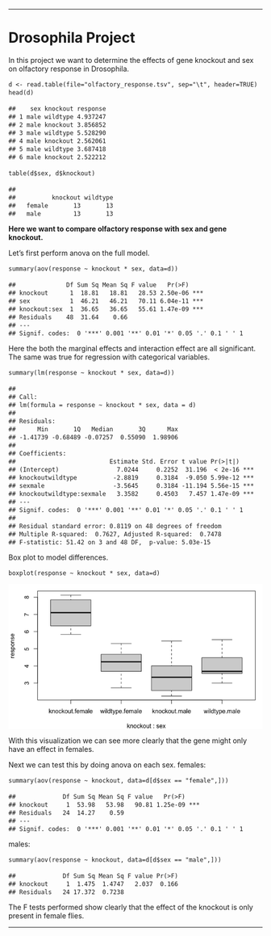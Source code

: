 ------------------------------------------------------------------------

# Drosophila Project

In this project we want to determine the effects of gene knockout and
sex on olfactory response in Drosophila.

    d <- read.table(file="olfactory_response.tsv", sep="\t", header=TRUE)
    head(d)

    ##    sex knockout response
    ## 1 male wildtype 4.937247
    ## 2 male knockout 3.856852
    ## 3 male wildtype 5.528290
    ## 4 male knockout 2.562061
    ## 5 male wildtype 3.687418
    ## 6 male knockout 2.522212

    table(d$sex, d$knockout)

    ##         
    ##          knockout wildtype
    ##   female       13       13
    ##   male         13       13

**Here we want to compare olfactory response with sex and gene
knockout.**

Let’s first perform anova on the full model.

    summary(aov(response ~ knockout * sex, data=d))

    ##              Df Sum Sq Mean Sq F value   Pr(>F)    
    ## knockout      1  18.81   18.81   28.53 2.50e-06 ***
    ## sex           1  46.21   46.21   70.11 6.04e-11 ***
    ## knockout:sex  1  36.65   36.65   55.61 1.47e-09 ***
    ## Residuals    48  31.64    0.66                     
    ## ---
    ## Signif. codes:  0 '***' 0.001 '**' 0.01 '*' 0.05 '.' 0.1 ' ' 1

Here the both the marginal effects and interaction effect are all
significant. The same was true for regression with categorical
variables.

    summary(lm(response ~ knockout * sex, data=d))

    ## 
    ## Call:
    ## lm(formula = response ~ knockout * sex, data = d)
    ## 
    ## Residuals:
    ##      Min       1Q   Median       3Q      Max 
    ## -1.41739 -0.68489 -0.07257  0.55090  1.98906 
    ## 
    ## Coefficients:
    ##                          Estimate Std. Error t value Pr(>|t|)    
    ## (Intercept)                7.0244     0.2252  31.196  < 2e-16 ***
    ## knockoutwildtype          -2.8819     0.3184  -9.050 5.99e-12 ***
    ## sexmale                   -3.5645     0.3184 -11.194 5.56e-15 ***
    ## knockoutwildtype:sexmale   3.3582     0.4503   7.457 1.47e-09 ***
    ## ---
    ## Signif. codes:  0 '***' 0.001 '**' 0.01 '*' 0.05 '.' 0.1 ' ' 1
    ## 
    ## Residual standard error: 0.8119 on 48 degrees of freedom
    ## Multiple R-squared:  0.7627, Adjusted R-squared:  0.7478 
    ## F-statistic: 51.42 on 3 and 48 DF,  p-value: 5.03e-15

Box plot to model differences.

    boxplot(response ~ knockout * sex, data=d)

<img src="Figure1.png" style="display: block; margin: auto;" />

With this visualization we can see more clearly that the gene might only
have an effect in females.

Next we can test this by doing anova on each sex. females:

    summary(aov(response ~ knockout, data=d[d$sex == "female",]))

    ##             Df Sum Sq Mean Sq F value   Pr(>F)    
    ## knockout     1  53.98   53.98   90.81 1.25e-09 ***
    ## Residuals   24  14.27    0.59                     
    ## ---
    ## Signif. codes:  0 '***' 0.001 '**' 0.01 '*' 0.05 '.' 0.1 ' ' 1

males:

    summary(aov(response ~ knockout, data=d[d$sex == "male",]))

    ##             Df Sum Sq Mean Sq F value Pr(>F)
    ## knockout     1  1.475  1.4747   2.037  0.166
    ## Residuals   24 17.372  0.7238

The F tests performed show clearly that the effect of the knockout is
only present in female flies.

------------------------------------------------------------------------
